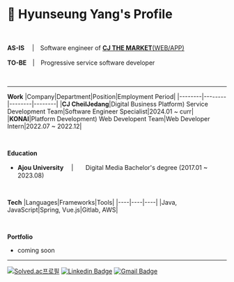 # 📌 Hyunseung Yang's Profile

<br>

**AS-IS**　 |　Software engineer of [**CJ THE MARKET**(WEB/APP)](https://www.cjthemarket.com/pc/main)

**TO-BE**　|　Progressive service software developer

<br>

***

**Work**
|Company|Department|Position|Employment Period|
|--------|--------|--------|--------|
|**CJ CheilJedang**|Digital Business Platform) Service Development Team|Software Engineer Specialist|2024.01 ~ curr|
|**KONAI**|Platform Development) Web Developent Team|Web Developer Intern|2022.07 ~ 2022.12|


<br>


**Education**
* **Ajou University** 　|　　Digital Media Bachelor's degree (2017.01 ~ 2023.08)


<br>


**Tech**
|Languages|Frameworks|Tools|
|----|----|----|
|Java, JavaScript|Spring, Vue.js|Gitlab, AWS|


<br>


**Portfolio**
* coming soon

***

[![Solved.ac프로필](http://mazassumnida.wtf/api/mini/generate_badge?boj=dev_hsyang)](https://solved.ac/dev_hsyang)
[![Linkedin Badge](https://img.shields.io/badge/-LinkedIn-blue?style=flat-square&logo=Linkedin&logoColor=white&link=https://www.linkedin.com/in/hyunseungyang/)](https://www.linkedin.com/in/hyunseungyang/)
[![Gmail Badge](https://img.shields.io/badge/Gmail-d14836?style=flat-square&logo=Gmail&logoColor=white&link=mailto:dev.hsyang@gmail.com)](mailto:dev.hsyang@gmail.com)
